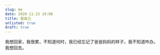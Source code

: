 ```yaml
---
slug: me
date: 2020-11-23 19:08
title: 我自己
unlisted: true
draft: true
---
```

我想回家，我很累，不知道何时，我已经忘记了爸爸妈妈的样子，我不知道咋办。我想回去。
